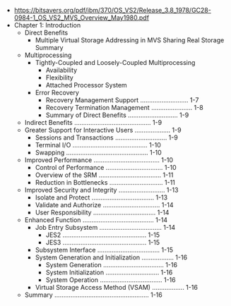 - https://bitsavers.org/pdf/ibm/370/OS_VS2/Release_3.8_1978/GC28-0984-1_OS_VS2_MVS_Overview_May1980.pdf
- Chapter 1: Introduction
	- Direct Benefits
		- Multiple Virtual Storage
		      Addressing in MVS
		      Sharing Real Storage
		      Summary
	- Multiprocessing
		- Tightly-Coupled and Loosely-Coupled Multiprocessing
			- Availability
			- Flexibility
			- Attached Processor System
		- Error Recovery
			- Recovery Management Support ........................... 1-7
			- Recovery Termination Management ....................... 1-8
			- Summary of Direct Benefits ............................ 1-9
	- Indirect Benefits ........................................... 1-9
	- Greater Support for Interactive Users .................... 1-9
		- Sessions and Transactions ............................. 1-9
		- Terminal I/O .......................................... 1-10
		- Swapping .............................................. 1-10
	- Improved Performance ..................................... 1-10
		- Control of Performance ................................ 1-10
		- Overview of the SRM ................................... 1-11
		- Reduction in Bottlenecks .............................. 1-11
	- Improved Security and Integrity .......................... 1-13
		- Isolate and Protect ................................... 1-13
		- Validate and Authorize ................................ 1-14
		- User Responsibility ................................... 1-14
	- Enhanced Function ........................................ 1-14
		- Job Entry Subsystem ................................... 1-14
			- JES2 ............................................... 1-15
			- JES3 ............................................... 1-15
		- Subsystem Interface ................................... 1-15
		- System Generation and Initialization .................. 1-16
			- System Generation .................................. 1-16
			- System Initialization .............................. 1-16
			- System Operation ................................... 1-16
		- Virtual Storage Access Method (VSAM) .................. 1-16
	- Summary ..................................................... 1-16
